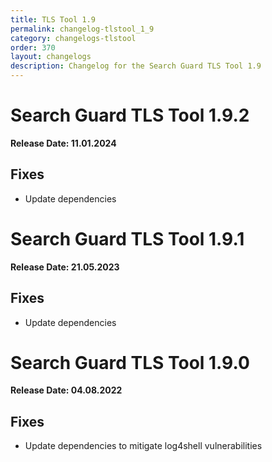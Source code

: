 ```yaml
---
title: TLS Tool 1.9
permalink: changelog-tlstool_1_9
category: changelogs-tlstool
order: 370
layout: changelogs
description: Changelog for the Search Guard TLS Tool 1.9
---
```


<!---
Copyright 2022 floragunn GmbH
-->


# Search Guard TLS Tool 1.9.2

**Release Date: 11.01.2024**

## Fixes

* Update dependencies


# Search Guard TLS Tool 1.9.1

**Release Date: 21.05.2023**

## Fixes

* Update dependencies


# Search Guard TLS Tool 1.9.0

**Release Date: 04.08.2022**

## Fixes

* Update dependencies to mitigate log4shell vulnerabilities
